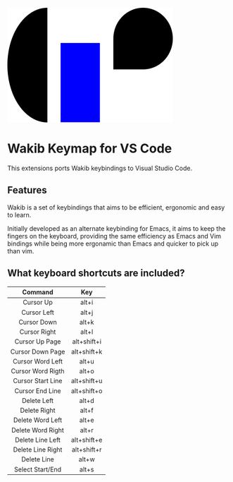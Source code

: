![logo](https://raw.githubusercontent.com/darkstego/wakib-vscode-keybindings/main/images/icon.png) 
# Wakib Keymap for VS Code 

This extensions ports Wakib keybindings to Visual Studio Code. 

## Features

Wakib is a set of keybindings that aims to be efficient, ergonomic and easy to learn. 

Initially developed as an alternate keybinding for Emacs, it aims to keep the fingers on the keyboard, providing the same efficiency as Emacs and Vim bindings while being more ergonamic than Emacs and quicker to pick up than vim. 

## What keyboard shortcuts are included?

| Command | Key |
| :---------: | :---------: |
| Cursor Up | alt+i
| Cursor Left | alt+j
| Cursor Down | alt+k
| Cursor Right | alt+l
| Cursor Up Page | alt+shift+i
| Cursor Down Page | alt+shift+k
| Cursor Word Left | alt+u
| Cursor Word Rigth | alt+o
| Cursor Start Line | alt+shift+u
| Cursor End Line | alt+shift+o
| Delete Left | alt+d
| Delete Right | alt+f
| Delete Word Left | alt+e
| Delete Word Right | alt+r
| Delete Line Left | alt+shift+e
| Delete Line Right | alt+shift+r
| Delete Line  | alt+w
| Select Start/End | alt+s
